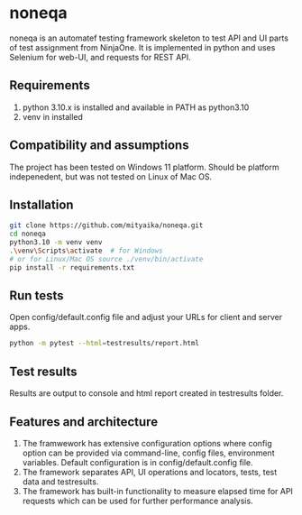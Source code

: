 # noneqa

noneqa is an automatef testing framework skeleton to test API and UI parts of test assignment from NinjaOne.
It is implemented in python and uses Selenium for web-UI, and requests for REST API.

## Requirements
1. python 3.10.x is installed and available in PATH as python3.10
2. venv in installed

## Compatibility and assumptions
The project has been tested on Windows 11 platform. Should be platform indepenedent, but was not tested on Linux of Mac OS.


## Installation
```bash
git clone https://github.com/mityaika/noneqa.git
cd noneqa
python3.10 -m venv venv
.\venv\Scripts\activate  # for Windows
# or for Linux/Mac OS source ./venv/bin/activate
pip install -r requirements.txt
```

## Run tests
Open config/default.config file and adjust your URLs for client and server apps.
```bash
python -m pytest --html=testresults/report.html
```

## Test results
Results are output to console and html report created in testresults folder.

## Features and architecture
1. The framwework has extensive configuration options where config option can be provided via command-line, config files, environment variables. Default configuration is in config/default.config file.
2. The framework separates API, UI operations and locators, tests, test data and testresults.
3. The framework has built-in functionality to measure elapsed time for API requests which can be used for further performance analysis.
